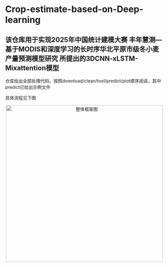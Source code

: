 # Crop-estimate-based-on-Deep-learning

## 该仓库用于实现2025年中国统计建模大赛 丰年慧测—基于MODIS和深度学习的长时序华北平原市级冬小麦产量预测模型研究 所提出的3DCNN-xLSTM-Mixattention模型

仓库给出全部处理代码，按照download/clean/tool/predict/plot顺序阅读，其中predict已给出示例文件

具体流程见下图

<div align="center">
    <img width="500" alt="整体框架图" src="https://github.com/user-attachments/assets/4d512767-eee6-436d-a1c4-53ec0f389b24">
</div>
